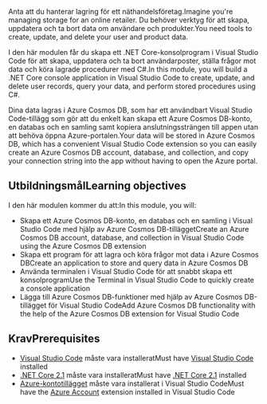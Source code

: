 <span data-ttu-id="ea688-101">Anta att du hanterar lagring för ett näthandelsföretag.</span><span class="sxs-lookup"><span data-stu-id="ea688-101">Imagine you're managing storage for an online retailer.</span></span> <span data-ttu-id="ea688-102">Du behöver verktyg för att skapa, uppdatera och ta bort data om användare och produkter.</span><span class="sxs-lookup"><span data-stu-id="ea688-102">You need tools to create, update, and delete your user and product data.</span></span>

<span data-ttu-id="ea688-103">I den här modulen får du skapa ett .NET Core-konsolprogram i Visual Studio Code för att skapa, uppdatera och ta bort användarposter, ställa frågor mot data och köra lagrade procedurer med C#.</span><span class="sxs-lookup"><span data-stu-id="ea688-103">In this module, you will build a .NET Core console application in Visual Studio Code to create, update, and delete user records, query your data, and perform stored procedures using C#.</span></span>

<span data-ttu-id="ea688-104">Dina data lagras i Azure Cosmos DB, som har ett användbart Visual Studio Code-tillägg som gör att du enkelt kan skapa ett Azure Cosmos DB-konto, en databas och en samling samt kopiera anslutningssträngen till appen utan att behöva öppna Azure-portalen.</span><span class="sxs-lookup"><span data-stu-id="ea688-104">Your data will be stored in Azure Cosmos DB, which has a convenient Visual Studio Code extension so you can easily create an Azure Cosmos DB account, database, and collection, and copy your connection string into the app without having to open the Azure portal.</span></span>

## <a name="learning-objectives"></a><span data-ttu-id="ea688-105">Utbildningsmål</span><span class="sxs-lookup"><span data-stu-id="ea688-105">Learning objectives</span></span>

<span data-ttu-id="ea688-106">I den här modulen kommer du att:</span><span class="sxs-lookup"><span data-stu-id="ea688-106">In this module, you will:</span></span>  

- <span data-ttu-id="ea688-107">Skapa ett Azure Cosmos DB-konto, en databas och en samling i Visual Studio Code med hjälp av Azure Cosmos DB-tillägget</span><span class="sxs-lookup"><span data-stu-id="ea688-107">Create an Azure Cosmos DB account, database, and collection in Visual Studio Code using the Azure Cosmos DB extension</span></span>
- <span data-ttu-id="ea688-108">Skapa ett program för att lagra och köra frågor mot data i Azure Cosmos DB</span><span class="sxs-lookup"><span data-stu-id="ea688-108">Create an application to store and query data in Azure Cosmos DB</span></span>
- <span data-ttu-id="ea688-109">Använda terminalen i Visual Studio Code för att snabbt skapa ett konsolprogram</span><span class="sxs-lookup"><span data-stu-id="ea688-109">Use the Terminal in Visual Studio Code to quickly create a console application</span></span>
- <span data-ttu-id="ea688-110">Lägga till Azure Cosmos DB-funktioner med hjälp av Azure Cosmos DB-tillägget för Visual Studio Code</span><span class="sxs-lookup"><span data-stu-id="ea688-110">Add Azure Cosmos DB functionality with the help of the Azure Cosmos DB extension for Visual Studio Code</span></span>

## <a name="prerequisites"></a><span data-ttu-id="ea688-111">Krav</span><span class="sxs-lookup"><span data-stu-id="ea688-111">Prerequisites</span></span>

- <span data-ttu-id="ea688-112">[Visual Studio Code](https://code.visualstudio.com/) måste vara installerat</span><span class="sxs-lookup"><span data-stu-id="ea688-112">Must have [Visual Studio Code](https://code.visualstudio.com/) installed</span></span>
- <span data-ttu-id="ea688-113">[.NET Core 2.1](https://www.microsoft.com/net/download) måste vara installerat</span><span class="sxs-lookup"><span data-stu-id="ea688-113">Must have [.NET Core 2.1](https://www.microsoft.com/net/download) installed</span></span>
- <span data-ttu-id="ea688-114">[Azure-kontotillägget](https://marketplace.visualstudio.com/items?itemName=ms-vscode.azure-account) måste vara installerat i Visual Studio Code</span><span class="sxs-lookup"><span data-stu-id="ea688-114">Must have the [Azure Account](https://marketplace.visualstudio.com/items?itemName=ms-vscode.azure-account) extension installed in Visual Studio Code</span></span>
